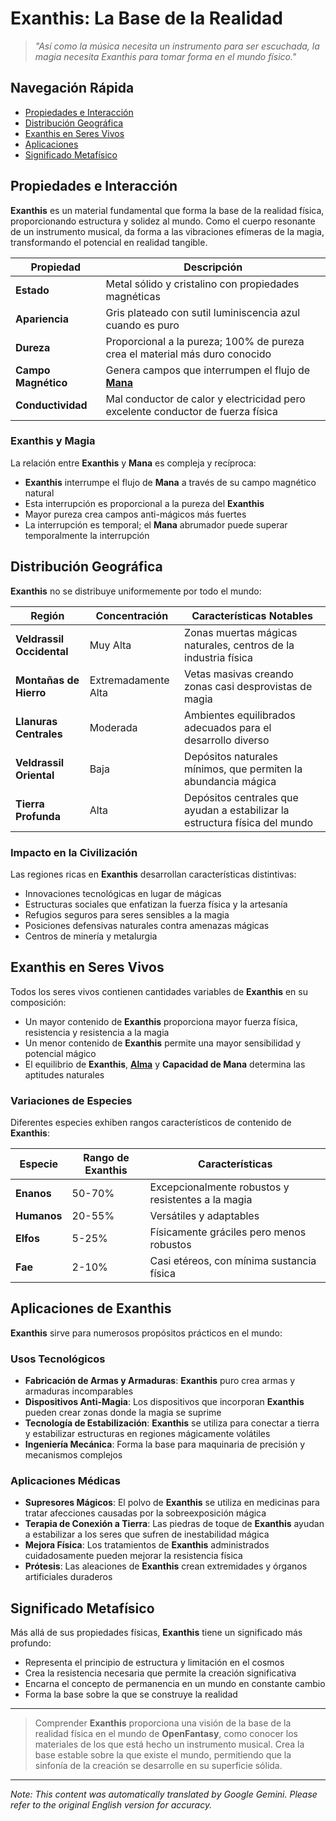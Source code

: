 # **Exanthis**: La Base de la Realidad

> *"Así como la música necesita un instrumento para ser escuchada, la magia necesita Exanthis para tomar forma en el mundo físico."*

## Navegación Rápida

- [Propiedades e Interacción](#properties-and-interaction)
- [Distribución Geográfica](#geographic-distribution)
- [Exanthis en Seres Vivos](#exanthis-in-living-beings)
- [Aplicaciones](#applications-of-exanthis)
- [Significado Metafísico](#metaphysical-significance)

## Propiedades e Interacción

**Exanthis** es un material fundamental que forma la base de la realidad física, proporcionando estructura y solidez al mundo. Como el cuerpo resonante de un instrumento musical, da forma a las vibraciones efímeras de la magia, transformando el potencial en realidad tangible.

| Propiedad | Descripción |
|----------|-------------|
| **Estado** | Metal sólido y cristalino con propiedades magnéticas |
| **Apariencia** | Gris plateado con sutil luminiscencia azul cuando es puro |
| **Dureza** | Proporcional a la pureza; 100% de pureza crea el material más duro conocido |
| **Campo Magnético** | Genera campos que interrumpen el flujo de [**Mana**](/codex/Basic/Mana.md) |
| **Conductividad** | Mal conductor de calor y electricidad pero excelente conductor de fuerza física |

### Exanthis y Magia

La relación entre **Exanthis** y **Mana** es compleja y recíproca:

- **Exanthis** interrumpe el flujo de **Mana** a través de su campo magnético natural
- Esta interrupción es proporcional a la pureza del **Exanthis**
- Mayor pureza crea campos anti-mágicos más fuertes
- La interrupción es temporal; el **Mana** abrumador puede superar temporalmente la interrupción

## Distribución Geográfica

**Exanthis** no se distribuye uniformemente por todo el mundo:

| Región | Concentración | Características Notables |
|--------|--------------|------------------|
| **Veldrassil Occidental** | Muy Alta | Zonas muertas mágicas naturales, centros de la industria física |
| **Montañas de Hierro** | Extremadamente Alta | Vetas masivas creando zonas casi desprovistas de magia |
| **Llanuras Centrales** | Moderada | Ambientes equilibrados adecuados para el desarrollo diverso |
| **Veldrassil Oriental** | Baja | Depósitos naturales mínimos, que permiten la abundancia mágica |
| **Tierra Profunda** | Alta | Depósitos centrales que ayudan a estabilizar la estructura física del mundo |

### Impacto en la Civilización

Las regiones ricas en **Exanthis** desarrollan características distintivas:

- Innovaciones tecnológicas en lugar de mágicas
- Estructuras sociales que enfatizan la fuerza física y la artesanía
- Refugios seguros para seres sensibles a la magia
- Posiciones defensivas naturales contra amenazas mágicas
- Centros de minería y metalurgia

## Exanthis en Seres Vivos

Todos los seres vivos contienen cantidades variables de **Exanthis** en su composición:

- Un mayor contenido de **Exanthis** proporciona mayor fuerza física, resistencia y resistencia a la magia
- Un menor contenido de **Exanthis** permite una mayor sensibilidad y potencial mágico
- El equilibrio de **Exanthis**, [**Alma**](/codex/Basic/Soul.md) y **Capacidad de Mana** determina las aptitudes naturales

### Variaciones de Especies

Diferentes especies exhiben rangos característicos de contenido de **Exanthis**:

| Especie | Rango de Exanthis | Características |
|---------|----------------|-----------------|
| **Enanos** | 50-70% | Excepcionalmente robustos y resistentes a la magia |
| **Humanos** | 20-55% | Versátiles y adaptables |
| **Elfos** | 5-25% | Físicamente gráciles pero menos robustos |
| **Fae** | 2-10% | Casi etéreos, con mínima sustancia física |

## Aplicaciones de Exanthis

**Exanthis** sirve para numerosos propósitos prácticos en el mundo:

### Usos Tecnológicos

- **Fabricación de Armas y Armaduras**: **Exanthis** puro crea armas y armaduras incomparables
- **Dispositivos Anti-Magia**: Los dispositivos que incorporan **Exanthis** pueden crear zonas donde la magia se suprime
- **Tecnología de Estabilización**: **Exanthis** se utiliza para conectar a tierra y estabilizar estructuras en regiones mágicamente volátiles
- **Ingeniería Mecánica**: Forma la base para maquinaria de precisión y mecanismos complejos

### Aplicaciones Médicas

- **Supresores Mágicos**: El polvo de **Exanthis** se utiliza en medicinas para tratar afecciones causadas por la sobreexposición mágica
- **Terapia de Conexión a Tierra**: Las piedras de toque de **Exanthis** ayudan a estabilizar a los seres que sufren de inestabilidad mágica
- **Mejora Física**: Los tratamientos de **Exanthis** administrados cuidadosamente pueden mejorar la resistencia física
- **Prótesis**: Las aleaciones de **Exanthis** crean extremidades y órganos artificiales duraderos

## Significado Metafísico

Más allá de sus propiedades físicas, **Exanthis** tiene un significado más profundo:

- Representa el principio de estructura y limitación en el cosmos
- Crea la resistencia necesaria que permite la creación significativa
- Encarna el concepto de permanencia en un mundo en constante cambio
- Forma la base sobre la que se construye la realidad

---

> Comprender **Exanthis** proporciona una visión de la base de la realidad física en el mundo de **OpenFantasy**, como conocer los materiales de los que está hecho un instrumento musical. Crea la base estable sobre la que existe el mundo, permitiendo que la sinfonía de la creación se desarrolle en su superficie sólida.


---
_Note: This content was automatically translated by Google Gemini. Please refer to the original English version for accuracy._